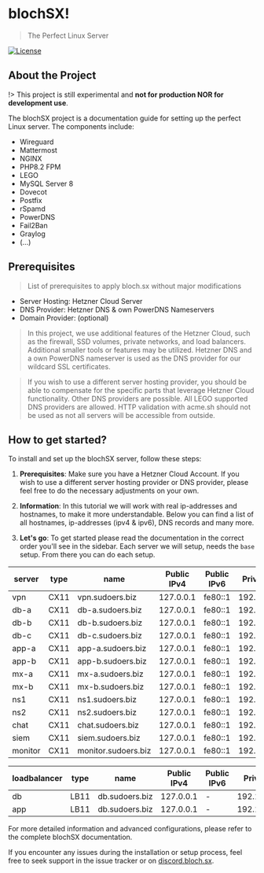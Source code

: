 # blochSX!
> The Perfect Linux Server

[![License](https://img.shields.io/badge/license-CC%20BY--NC%203.0-blue)](https://creativecommons.org/licenses/by-nc/3.0/)

## About the Project

!> This project is still experimental and **not for production NOR for development use**.

The blochSX project is a documentation guide for setting up the perfect Linux server. The components include:
- Wireguard
- Mattermost
- NGINX
- PHP8.2 FPM
- LEGO
- MySQL Server 8
- Dovecot
- Postfix
- rSpamd
- PowerDNS
- Fail2Ban
- Graylog
- (...)

## Prerequisites
> List of prerequisites to apply bloch.sx without major modifications

- Server Hosting: Hetzner Cloud Server
- DNS Provider: Hetzner DNS & own PowerDNS Nameservers
- Domain Provider: (optional)

> In this project, we use additional features of the Hetzner Cloud, such as the firewall, SSD volumes, private networks, and load balancers. Additional smaller tools or features may be utilized. Hetzner DNS and a own PowerDNS nameserver is used as the DNS provider for our wildcard SSL certificates.

> If you wish to use a different server hosting provider, you should be able to compensate for the specific parts that leverage Hetzner Cloud functionality. Other DNS providers are possible. All LEGO supported DNS providers are allowed. HTTP validation with acme.sh should not be used as not all servers will be accessible from outside.

## How to get started?

To install and set up the blochSX server, follow these steps:

1. **Prerequisites**: Make sure you have a Hetzner Cloud Account. If you wish to use a different server hosting provider or DNS provider, please feel free to do the necessary adjustments on your own.

2. **Information**: In this tutorial we will work with real ip-addresses and hostnames, to make it more understandable. Below you can find a list of all hostnames, ip-addresses (ipv4 & ipv6), DNS records and many more.

3. **Let's go**: To get started please read the documentation in the correct order you'll see in the sidebar. Each server we will setup, needs the `base` setup. From there you can do each setup.

| server | type     | name  | Public IPv4  | Public IPv6  | Private IPv4  |
|----------|----------|-------|-------|-------|-------|
| vpn | CX11 | vpn.sudoers.biz | 127.0.0.1 | fe80::1 | 192.168.0.0.2 |
| db-a | CX11 | db-a.sudoers.biz | 127.0.0.1 | fe80::1 | 192.168.0.3 |
| db-b | CX11 | db-b.sudoers.biz | 127.0.0.1 | fe80::1 | 192.168.0.4 |
| db-c | CX11 | db-c.sudoers.biz | 127.0.0.1 | fe80::1 | 192.168.0.5 |
| app-a | CX11 | app-a.sudoers.biz | 127.0.0.1 | fe80::1 | 192.168.0.6 |
| app-b | CX11 | app-b.sudoers.biz | 127.0.0.1 | fe80::1 | 192.168.0.7 |
| mx-a | CX11 | mx-a.sudoers.biz | 127.0.0.1 | fe80::1 | 192.168.0.8 |
| mx-b | CX11 | mx-b.sudoers.biz | 127.0.0.1 | fe80::1 | 192.168.0.9 |
| ns1 | CX11 | ns1.sudoers.biz | 127.0.0.1 | fe80::1 | 192.168.0.10 |
| ns2 | CX11 | ns2.sudoers.biz | 127.0.0.1 | fe80::1 | 192.168.0.11 |
| chat | CX11 | chat.sudoers.biz | 127.0.0.1 | fe80::1 | 192.168.0.12 |
| siem | CX11 | siem.sudoers.biz | 127.0.0.1 | fe80::1 | 192.168.0.13 |
| monitor | CX11 | monitor.sudoers.biz | 127.0.0.1 | fe80::1 | 192.168.0.14 |

| loadbalancer | type     | name  | Public IPv4  | Public IPv6  | Private IPv4  |
|----------|----------|-------|-------|-------|-------|
| db | LB11 | db.sudoers.biz | 127.0.0.1 | - | 192.168.0.0.15 |
| app | LB11 | db.sudoers.biz | 127.0.0.1 | - | 192.168.0.0.16 |


For more detailed information and advanced configurations, please refer to the complete blochSX documentation.

If you encounter any issues during the installation or setup process, feel free to seek support in the issue tracker or on [discord.bloch.sx](https://discord.bloch.sx).
```
